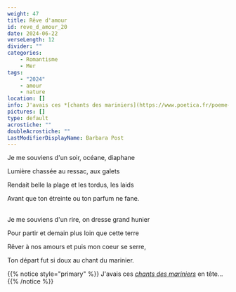 ```yaml
---
weight: 47
title: Rêve d'amour
id: reve_d_amour_20
date: 2024-06-22
verseLength: 12
divider: ""
categories:
    - Romantisme
    - Mer
tags:
    - "2024"
    - amour
    - nature
location: []
info: J'avais ces *[chants des mariniers](https://www.poetica.fr/poeme-698/charles-baudelaire-parfum-exotique/)* en tête...
pictures: []
type: default
acrostiche: ""
doubleAcrostiche: ""
LastModifierDisplayName: Barbara Post
---
```

Je me souviens d'un soir, océane, diaphane

Lumière chassée au ressac, aux galets

Rendait belle la plage et les tordus, les laids

Avant que ton étreinte ou ton parfum ne fane.

 \
Je me souviens d'un rire, on dresse grand hunier

Pour partir et demain plus loin que cette terre

Rêver à nos amours et puis mon coeur se serre,

Ton départ fut si doux au chant du marinier.

<!-- FM:Snippet:Start data:{"id":"_simpleNotice","fields":[{"name":"content","value":"J'avais ces *[chants des mariniers](https://www.poetica.fr/poeme-698/charles-baudelaire-parfum-exotique/)* en tête..."}]} -->
{{% notice style="primary" %}}
J'avais ces *[chants des mariniers](https://www.poetica.fr/poeme-698/charles-baudelaire-parfum-exotique/)* en tête...
{{% /notice %}}
<!-- FM:Snippet:End -->